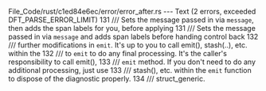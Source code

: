 File_Code/rust/c1ed84e6ec/error/error_after.rs --- Text (2 errors, exceeded DFT_PARSE_ERROR_LIMIT)
131     /// Sets the message passed in via `message`, then adds the span labels for you, before applying                                                     131     /// Sets the message passed in via `message` and adds span labels before handing control back
132     /// further modifications in `emit`. It's up to you to call emit(), stash(..), etc. within the                                                       132     /// to `emit` to do any final processing. It's the caller's responsibility to call emit(),
133     /// `emit` method. If you don't need to do any additional processing, just use                                                                       133     /// stash(), etc. within the `emit` function to dispose of the diagnostic properly.
134     /// struct_generic.                                                                                                                                      

